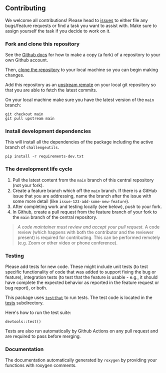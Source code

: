 
## Contributing

We welcome all contributions!  Please head to [issues](https://github.com/include-dcc/clinical-include-r/issues) to either file any bugs/feature requests or find a task you want to assist with.  Make sure to assign yourself the task if you decide to work on it.


### Fork and clone this repository

See the [Github docs](https://help.github.com/articles/fork-a-repo/) for how to make a copy (a fork) of a repository to your own Github account.

Then, [clone the repository](https://help.github.com/articles/cloning-a-repository/) to your local machine so you can begin making changes.

Add this repository as an [upstream remote](https://help.github.com/en/articles/configuring-a-remote-for-a-fork) on your local git repository so that you are able to fetch the latest commits.

On your local machine make sure you have the latest version of the `main` branch:

```
git checkout main
git pull upstream main
```

### Install development dependencies
This will install all the dependencies of the package including the active branch of `challengeutils`.

```
pip install -r requirements-dev.txt
```

### The development life cycle

1. Pull the latest content from the `main` branch of this central repository (not your fork).
1. Create a feature branch which off the `main` branch. If there is a GitHub issue that you are addressing, name the branch after the issue with some more detail (like `issue-123-add-some-new-feature`).
1. After completing work and testing locally (see below), push to your fork.
1. In Github, create a pull request from the feature branch of your fork to the `main` branch of the central repository.

> *A code maintainer must review and accept your pull request.* A code review (which happens with both the contributor and the reviewer present) is required for contributing. This can be performed remotely (e.g. Zoom or other video or phone conference).

<!-- This package uses [semantic versioning](https://semver.org/) for releasing new versions. The version should be updated on the `develop` branch as changes are reviewed and merged in by a code maintainer. The version for the package is maintained in the [challengeutils/__version__.py](challengeutils/__version__.py) file.  A github release should also occur every time `develop` is pushed into `main` and it should match the version for the package. -->

### Testing

Please add tests for new code. These might include unit tests (to test specific functionality of code that was added to support fixing the bug or feature), integration tests (to test that the feature is usable - e.g., it should have complete the expected behavior as reported in the feature request or bug report), or both.

This package uses [`testthat`](https://testthat.r-lib.org/) to run tests. The test code is located in the [tests](./tests) subdirectory.

Here's how to run the test suite:

```
devtools::test()
```

Tests are also run automatically by Github Actions on any pull request and are required to pass before merging.


### Documentation

The documentation automatically generated by `roxygen` by providing your functions with roxygen comments.
